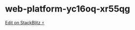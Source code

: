 # web-platform-yc16oq-xr55qg

[Edit on StackBlitz ⚡️](https://stackblitz.com/edit/web-platform-yc16oq-xr55qg)